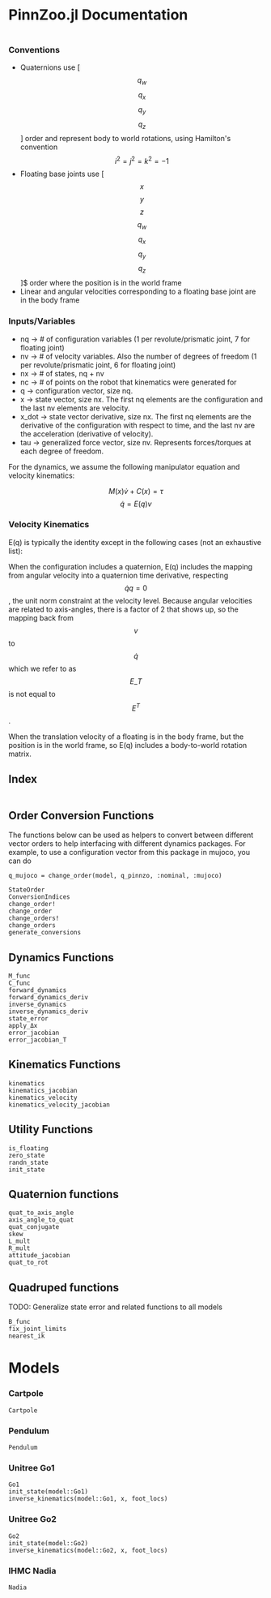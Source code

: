 # PinnZoo.jl Documentation

```@contents
```

### Conventions
- Quaternions use \[$$q_w$$ $$q_x$$ $$q_y$$ $$q_z$$\] order and represent body to world rotations, using Hamilton's convention $$i^2 = j^2 = k^2 = -1$$
- Floating base joints use \[$$x$$ $$y$$ $$z$$ $$q_w$$ $$q_x$$ $$q_y$$ $$q_z$$\]$ order where the position is in the world frame
- Linear and angular velocities corresponding to a floating base joint are in the body frame

### Inputs/Variables
- nq $\rightarrow$ # of configuration variables (1 per revolute/prismatic joint, 7 for floating joint)
- nv $\rightarrow$ # of velocity variables. Also the number of degrees of freedom (1 per revolute/prismatic joint, 6 for floating joint)
- nx $\rightarrow$ # of states, nq + nv
- nc $\rightarrow$ # of points on the robot that kinematics were generated for
- q $\rightarrow$ configuration vector, size nq.
- x $\rightarrow$ state vector, size nx. The first nq elements are the configuration and the last nv elements are velocity.
- x_dot $\rightarrow$ state vector derivative, size nx. The first nq elements are the derivative of the configuration with respect to time, and the last nv are the acceleration (derivative of velocity). 
- tau $\rightarrow$ generalized force vector, size nv. Represents forces/torques at each degree of freedom.

For the dynamics, we assume the following manipulator equation and velocity kinematics:

$$M(x)\dot{v} + C(x) = \tau$$
$$\dot{q} = E(q)v$$

### Velocity Kinematics
E(q) is typically the identity except in the following cases (not an exhaustive list):

When the configuration includes a quaternion, E(q) includes the mapping from angular velocity into a quaternion time derivative, respecting $$\dot{q}q = 0$$, the unit norm
constraint at the velocity level. Because angular velocities are related to axis-angles, there is a factor of 2 that shows up, so the mapping back from $$v$$ to $$\dot{q}$$ which
we refer to as $$E\_T$$ is not equal to $$E^T$$.

When the translation velocity of a floating is in the body frame, but the position is in the world frame, so E(q) includes a body-to-world rotation matrix.

## Index

```@index
```

## Order Conversion Functions
The functions below can be used as helpers to convert between different vector orders to help interfacing with different dynamics packages.
For example, to use a configuration vector from this package in mujoco, you can do
```
q_mujoco = change_order(model, q_pinnzo, :nominal, :mujoco)
```

```@docs
StateOrder
ConversionIndices
change_order!
change_order
change_orders!
change_orders
generate_conversions
```

## Dynamics Functions
```@docs
M_func
C_func
forward_dynamics
forward_dynamics_deriv
inverse_dynamics
inverse_dynamics_deriv
state_error
apply_Δx
error_jacobian
error_jacobian_T
```

## Kinematics Functions
```@docs
kinematics
kinematics_jacobian
kinematics_velocity
kinematics_velocity_jacobian
```

## Utility Functions
```@docs
is_floating
zero_state
randn_state
init_state
```

## Quaternion functions
```@docs
quat_to_axis_angle
axis_angle_to_quat
quat_conjugate
skew
L_mult
R_mult
attitude_jacobian
quat_to_rot
```

## Quadruped functions
TODO: Generalize state error and related functions to all models
```@docs
B_func
fix_joint_limits
nearest_ik
```

# Models
### Cartpole
```@docs
Cartpole
```

### Pendulum
```@docs
Pendulum
```

### Unitree Go1
```@docs
Go1
init_state(model::Go1)
inverse_kinematics(model::Go1, x, foot_locs)
```

### Unitree Go2
```@docs
Go2
init_state(model::Go2)
inverse_kinematics(model::Go2, x, foot_locs)
```

### IHMC Nadia
```@docs
Nadia
```